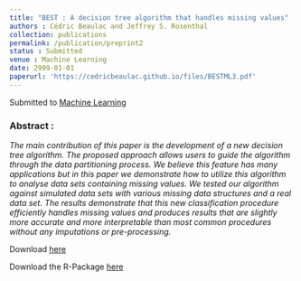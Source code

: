 ```yaml
---
title: "BEST : A decision tree algorithm that handles missing values"
authors : Cédric Beaulac and Jeffrey S. Rosenthal
collection: publications
permalink: /publication/preprint2
status : Submitted
venue : Machine Learning 
date: 2999-01-01
paperurl: 'https://cedricbeaulac.github.io/files/BESTML3.pdf'
---
```

Submitted to [Machine Learning](https://www.springer.com/new+&+forthcoming+titles+(default)/journal/10994)

### Abstract :

*The main contribution of this paper is the development of a new decision tree
algorithm. The proposed approach allows users to guide the algorithm through the
data partitioning process. We believe this feature has many applications but in this
paper we demonstrate how to utilize this algorithm to analyse data sets containing
missing values. We tested our algorithm against simulated data sets with various
missing data structures and a real data set. The results demonstrate that this new
classification procedure efficiently handles missing values and produces results that
are slightly more accurate and more interpretable than most common procedures
without any imputations or pre-processing.*

Download [here](https://cedricbeaulac.github.io/files/BESTML3.pdf)

Download the R-Package [here](https://cedricbeaulac.github.io/files/BESTree_0.5.2.tar.gz)
